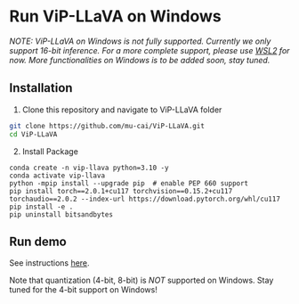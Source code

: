 # Run ViP-LLaVA on Windows

*NOTE: ViP-LLaVA on Windows is not fully supported. Currently we only support 16-bit inference. For a more complete support, please use [WSL2](https://learn.microsoft.com/en-us/windows/wsl/install) for now. More functionalities on Windows is to be added soon, stay tuned.*

## Installation

1. Clone this repository and navigate to ViP-LLaVA folder
```bash
git clone https://github.com/mu-cai/ViP-LLaVA.git
cd ViP-LLaVA
```

2. Install Package
```Shell
conda create -n vip-llava python=3.10 -y
conda activate vip-llava
python -mpip install --upgrade pip  # enable PEP 660 support
pip install torch==2.0.1+cu117 torchvision==0.15.2+cu117 torchaudio==2.0.2 --index-url https://download.pytorch.org/whl/cu117
pip install -e .
pip uninstall bitsandbytes
```

## Run demo

See instructions [here](https://github.com/mu-cai/ViP-LLaVA#demo).

Note that quantization (4-bit, 8-bit) is *NOT* supported on Windows. Stay tuned for the 4-bit support on Windows!
